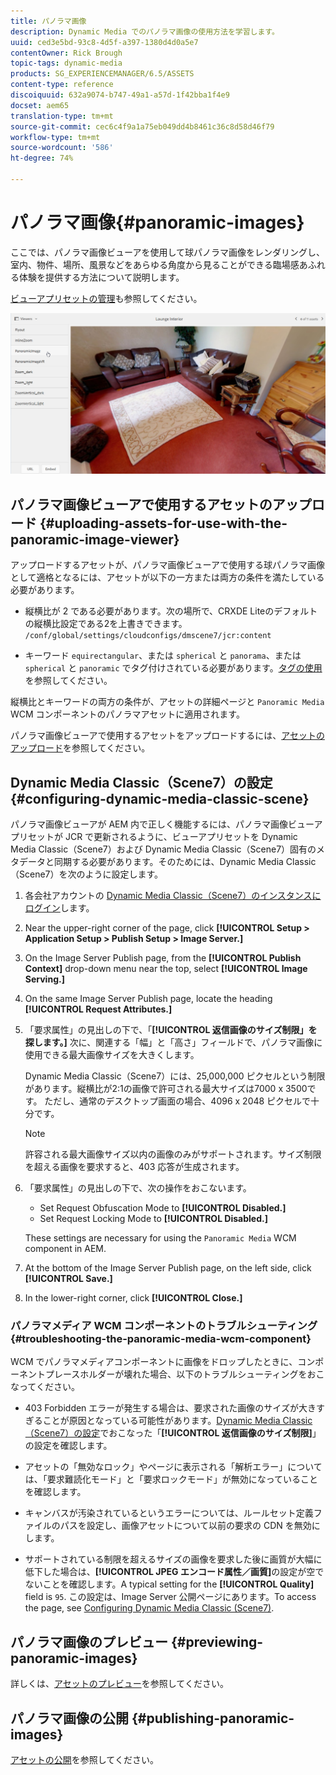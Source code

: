 ```yaml
---
title: パノラマ画像
description: Dynamic Media でのパノラマ画像の使用方法を学習します。
uuid: ced3e5bd-93c8-4d5f-a397-1380d4d0a5e7
contentOwner: Rick Brough
topic-tags: dynamic-media
products: SG_EXPERIENCEMANAGER/6.5/ASSETS
content-type: reference
discoiquuid: 632a9074-b747-49a1-a57d-1f42bba1f4e9
docset: aem65
translation-type: tm+mt
source-git-commit: cec6c4f9a1a75eb049dd4b8461c36c8d58d46f79
workflow-type: tm+mt
source-wordcount: '586'
ht-degree: 74%

---
```



# パノラマ画像{#panoramic-images}

ここでは、パノラマ画像ビューアを使用して球パノラマ画像をレンダリングし、室内、物件、場所、風景などをあらゆる角度から見ることができる臨場感あふれる体験を提供する方法について説明します。

[ビューアプリセットの管理](/help/assets/managing-viewer-presets.md)も参照してください。

![panoramic-image2](assets/panoramic-image2.png)

## パノラマ画像ビューアで使用するアセットのアップロード {#uploading-assets-for-use-with-the-panoramic-image-viewer}

アップロードするアセットが、パノラマ画像ビューアで使用する球パノラマ画像として適格となるには、アセットが以下の一方または両方の条件を満たしている必要があります。

* 縦横比が 2 である必要があります。次の場所で、CRXDE Liteのデフォルトの縦横比設定である2を上書きできます。
   `/conf/global/settings/cloudconfigs/dmscene7/jcr:content`

* キーワード `equirectangular`、または `spherical` と `panorama`、または `spherical` と `panoramic` でタグ付けされている必要があります。[タグの使用](/help/sites-authoring/tags.md)を参照してください。

縦横比とキーワードの両方の条件が、アセットの詳細ページと `Panoramic Media` WCM コンポーネントのパノラマアセットに適用されます。

パノラマ画像ビューアで使用するアセットをアップロードするには、[アセットのアップロード](/help/assets/manage-assets.md#uploading-assets)を参照してください。

## Dynamic Media Classic（Scene7）の設定 {#configuring-dynamic-media-classic-scene}

パノラマ画像ビューアが AEM 内で正しく機能するには、パノラマ画像ビューアプリセットが JCR で更新されるように、ビューアプリセットを Dynamic Media Classic（Scene7）および Dynamic Media Classic（Scene7）固有のメタデータと同期する必要があります。そのためには、Dynamic Media Classic（Scene7）を次のように設定します。

1. 各会社アカウントの [Dynamic Media Classic（Scene7）のインスタンスにログイン](https://www.adobe.com/jp/marketing/experience-manager/scene7-login.html)します。

1. Near the upper-right corner of the page, click **[!UICONTROL Setup > Application Setup > Publish Setup > Image Server.]**
1. On the Image Server Publish page, from the **[!UICONTROL Publish Context]** drop-down menu near the top, select **[!UICONTROL Image Serving.]**

1. On the same Image Server Publish page, locate the heading **[!UICONTROL Request Attributes.]**
1. 「要求属性」の見出しの下で、「**[!UICONTROL 返信画像のサイズ制限」を探します。]** 次に、関連する「幅」と「高さ」フィールドで、パノラマ画像に使用できる最大画像サイズを大きくします。

   Dynamic Media Classic（Scene7）には、25,000,000 ピクセルという制限があります。縦横比が2:1の画像で許可される最大サイズは7000 x 3500です。 ただし、通常のデスクトップ画面の場合、4096 x 2048 ピクセルで十分です。

   >[!NOTE]
   >
   >許容される最大画像サイズ以内の画像のみがサポートされます。サイズ制限を超える画像を要求すると、403 応答が生成されます。

1. 「要求属性」の見出しの下で、次の操作をおこないます。

   * Set Request Obfuscation Mode to **[!UICONTROL Disabled.]**
   * Set Request Locking Mode to **[!UICONTROL Disabled.]**

   These settings are necessary for using the `Panoramic Media` WCM component in AEM.

1. At the bottom of the Image Server Publish page, on the left side, click **[!UICONTROL Save.]**

1. In the lower-right corner, click **[!UICONTROL Close.]**

### パノラマメディア WCM コンポーネントのトラブルシューティング {#troubleshooting-the-panoramic-media-wcm-component}

WCM でパノラマメディアコンポーネントに画像をドロップしたときに、コンポーネントプレースホルダーが壊れた場合、以下のトラブルシューティングをおこなってください。

* 403 Forbidden エラーが発生する場合は、要求された画像のサイズが大きすぎることが原因となっている可能性があります。[Dynamic Media Classic（Scene7）の設定](/help/assets/panoramic-images.md#configuring-dynamic-media-classic-scene)でおこなった「**[!UICONTROL 返信画像のサイズ制限]**」の設定を確認します。

* アセットの「無効なロック」やページに表示される「解析エラー」については、「要求難読化モード」と「要求ロックモード」が無効になっていることを確認します。
* キャンバスが汚染されているというエラーについては、ルールセット定義ファイルのパスを設定し、画像アセットについて以前の要求の CDN を無効にします。
* サポートされている制限を超えるサイズの画像を要求した後に画質が大幅に低下した場合は、**[!UICONTROL JPEG エンコード属性／画質]**&#x200B;の設定が空でないことを確認します。A typical setting for the **[!UICONTROL Quality]** field is `95`. この設定は、Image Server 公開ページにあります。To access the page, see [Configuring Dynamic Media Classic (Scene7)](/help/assets/panoramic-images.md#configuring-dynamic-media-classic-scene).

## パノラマ画像のプレビュー {#previewing-panoramic-images}

詳しくは、[アセットのプレビュー](/help/assets/previewing-assets.md)を参照してください。

## パノラマ画像の公開 {#publishing-panoramic-images}

[アセットの公開](/help/assets/publishing-dynamicmedia-assets.md)を参照してください。
